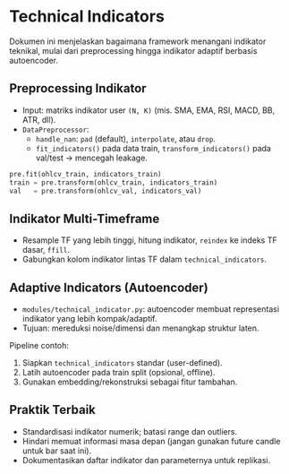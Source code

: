 # Technical Indicators

Dokumen ini menjelaskan bagaimana framework menangani indikator teknikal, mulai dari preprocessing hingga indikator adaptif berbasis autoencoder.

## Preprocessing Indikator

- Input: matriks indikator user `(N, K)` (mis. SMA, EMA, RSI, MACD, BB, ATR, dll).
- `DataPreprocessor`:
  - `handle_nan`: `pad` (default), `interpolate`, atau `drop`.
  - `fit_indicators()` pada data train, `transform_indicators()` pada val/test → mencegah leakage.

```python
pre.fit(ohlcv_train, indicators_train)
train = pre.transform(ohlcv_train, indicators_train)
val   = pre.transform(ohlcv_val, indicators_val)
```

## Indikator Multi-Timeframe

- Resample TF yang lebih tinggi, hitung indikator, `reindex` ke indeks TF dasar, `ffill`.
- Gabungkan kolom indikator lintas TF dalam `technical_indicators`.

## Adaptive Indicators (Autoencoder)

- `modules/technical_indicator.py`: autoencoder membuat representasi indikator yang lebih kompak/adaptif.
- Tujuan: mereduksi noise/dimensi dan menangkap struktur laten.

Pipeline contoh:
1) Siapkan `technical_indicators` standar (user-defined).
2) Latih autoencoder pada train split (opsional, offline).
3) Gunakan embedding/rekonstruksi sebagai fitur tambahan.

## Praktik Terbaik

- Standardisasi indikator numerik; batasi range dan outliers.
- Hindari memuat informasi masa depan (jangan gunakan future candle untuk bar saat ini).
- Dokumentasikan daftar indikator dan parameternya untuk replikasi.
